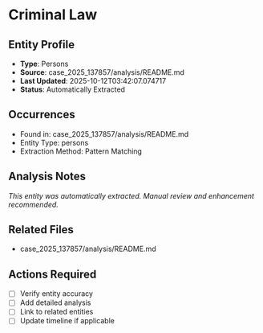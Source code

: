 # Criminal Law

## Entity Profile
- **Type**: Persons
- **Source**: case_2025_137857/analysis/README.md
- **Last Updated**: 2025-10-12T03:42:07.074717
- **Status**: Automatically Extracted

## Occurrences
- Found in: case_2025_137857/analysis/README.md
- Entity Type: persons
- Extraction Method: Pattern Matching

## Analysis Notes
*This entity was automatically extracted. Manual review and enhancement recommended.*

## Related Files
- case_2025_137857/analysis/README.md

## Actions Required
- [ ] Verify entity accuracy
- [ ] Add detailed analysis
- [ ] Link to related entities
- [ ] Update timeline if applicable
